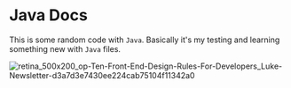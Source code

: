 # Java Docs

This is some random code with `Java`. Basically it's my testing and learning something new with `Java` files.

![retina_500x200_op-Ten-Front-End-Design-Rules-For-Developers_Luke-Newsletter-d3a7d3e7430ee224cab75104f11342a0](https://github.com/vytautasmatukynas/Java-Docs/assets/51360361/eae8ed9f-d7f4-4bcb-9053-fbd80abebc1e)
